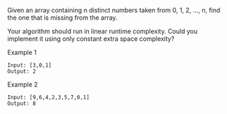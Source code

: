 Given an array containing n distinct numbers taken from 0, 1, 2, ..., n, find the one that is missing from the array.

Your algorithm should run in linear runtime complexity. Could you implement it using only constant extra space complexity?

Example 1
```
Input: [3,0,1]
Output: 2
```
Example 2
```
Input: [9,6,4,2,3,5,7,0,1]
Output: 8
```
